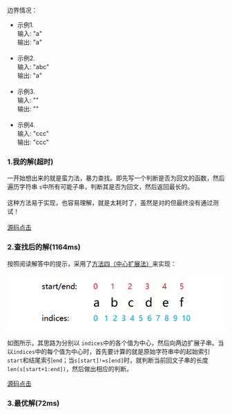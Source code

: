 边界情况：

- 示例1.<br>
输入: "a"<br>
输出: "a"<br><br>
- 示例2.<br>
输入: "abc"<br>
输出: "a"<br><br>
- 示例3.<br>
输入: ""<br>
输出: ""<br><br>
- 示例4.<br>
输入: "ccc"<br>
输出: "ccc"

### 1.我的解(超时)
一开始想出来的就是蛮力法，暴力查找。即先写一个判断是否为回文的函数，然后遍历字符串 `s`中所有可能子串，判断其是否为回文，然后返回最长的。<br><br>
这种方法易于实现，也容易理解，就是太耗时了，虽然是对的但最终没有通过测试！<br><br>
[源码点击](m1.py)
### 2.查找后的解(1164ms)
按照阅读解答中的提示，采用了[方法四（中心扩展法）](https://leetcode-cn.com/problems/longest-palindromic-substring/solution/)来实现：
<br><br>
![p1](p1.png)

如图所示，其思路为分别以 `indices`中的各个值为中心，然后向两边扩展子串。当以`indices`中的每个值为中心时，首先要计算的就是原始字符串中的起始索引`start`和结尾索引`end`；当`s[start]!=s[end]`时，就判断当前回文子串的长度`len(s[start+1:end])`，然后做出相应的判断。

[源码点击](m2.py)

### 3.最优解(72ms)



